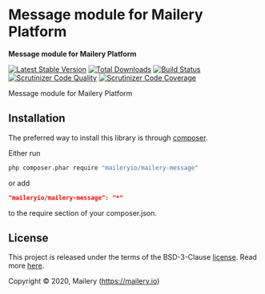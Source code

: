 # Message module for Mailery Platform

**Message module for Mailery Platform**

[![Latest Stable Version](https://poser.pugx.org/maileryio/mailery-message/v/stable)](https://packagist.org/packages/maileryio/mailery-message)
[![Total Downloads](https://poser.pugx.org/maileryio/mailery-message/downloads)](https://packagist.org/packages/maileryio/mailery-message)
[![Build Status](https://travis-ci.com/maileryio/mailery-message.svg?branch=master)](https://travis-ci.com/maileryio/mailery-message)
[![Scrutinizer Code Quality](https://img.shields.io/scrutinizer/g/maileryio/mailery-message.svg)](https://scrutinizer-ci.com/g/maileryio/mailery-message/)
[![Scrutinizer Code Coverage](https://img.shields.io/scrutinizer/coverage/g/maileryio/mailery-message.svg)](https://scrutinizer-ci.com/g/maileryio/mailery-message/)

Message module for Mailery Platform

## Installation

The preferred way to install this library is through [composer](http://getcomposer.org/download/).

Either run

```sh
php composer.phar require "maileryio/mailery-message"
```

or add

```json
"maileryio/mailery-message": "*"
```

to the require section of your composer.json.

## License

This project is released under the terms of the BSD-3-Clause [license](LICENSE).
Read more [here](http://choosealicense.com/licenses/bsd-3-clause).

Copyright © 2020, Mailery (https://mailery.io)
